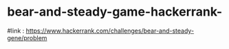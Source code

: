 # bear-and-steady-game-hackerrank-
#link : https://www.hackerrank.com/challenges/bear-and-steady-gene/problem
